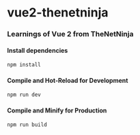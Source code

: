 # vue2-thenetninja

### Learnings of Vue 2 from TheNetNinja

#### Install dependencies
```sh
npm install
```

#### Compile and Hot-Reload for Development

```sh
npm run dev
```

#### Compile and Minify for Production

```sh
npm run build

